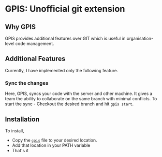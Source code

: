 <h1>GPIS: Unofficial git extension</h1>

## Why GPIS
GPIS provides additional features over GIT which is useful in organisation-level code management.

## Additional Features
Currently, I have implemented only the following feature.
### Sync the changes 
Here, GPIS, syncs your code with the server and other machine. It gives a team the ability to collaborate on the same branch with minimal conflicts.
To start the sync - Checkout the desired branch and hit `gpis start`.

## Installation
To install, 
- Copy the [`gpis`](https://github.com/nitinvrbhn/gpis/blob/main/gpis) file to your desired location.
- Add that location in your PATH variable
- That's it
